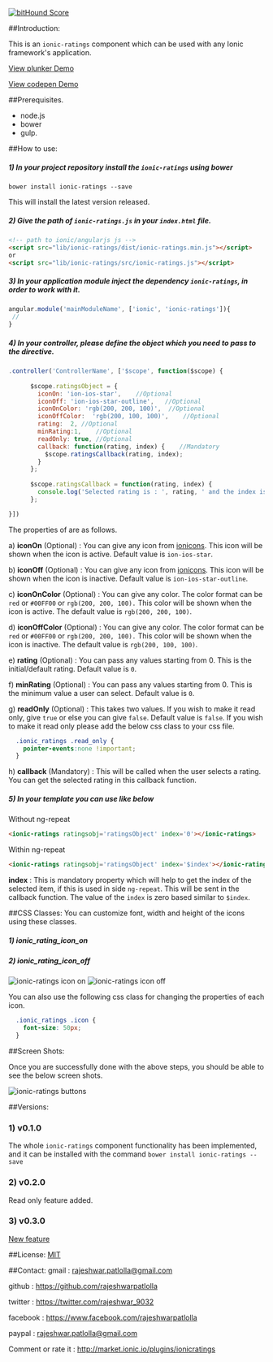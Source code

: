 [![bitHound Score](https://www.bithound.io/github/rajeshwarpatlolla/ionic-ratings/badges/score.svg)](https://www.bithound.io/github/rajeshwarpatlolla/ionic-ratings)

##Introduction:

This is an `ionic-ratings` component which can be used with any Ionic framework's application.

[View plunker Demo](http://plnkr.co/edit/YjpF7hqeMK0HGjeklc6z?p=preview "plunker demo") 

[View codepen Demo](http://codepen.io/rajeshwarpatlolla/pen/vOQJej "codepen demo") 


##Prerequisites.

* node.js
* bower
* gulp.

##How to use:

##### 1) In your project repository install the `ionic-ratings` using bower

    bower install ionic-ratings --save

This will install the latest version released.
    
##### 2) Give the path of  `ionic-ratings.js` in your `index.html` file.

````html 
<!-- path to ionic/angularjs js -->
<script src="lib/ionic-ratings/dist/ionic-ratings.min.js"></script>
or
<script src="lib/ionic-ratings/src/ionic-ratings.js"></script>
````

##### 3) In your application module inject the dependency `ionic-ratings`, in order to work with it.

````javascript
angular.module('mainModuleName', ['ionic', 'ionic-ratings']){
 //
}
````

##### 4) In your controller, please define the object which you need to pass to the directive.

````javascript
.controller('ControllerName', ['$scope', function($scope) {
   
      $scope.ratingsObject = {
        iconOn: 'ion-ios-star',    //Optional
        iconOff: 'ion-ios-star-outline',   //Optional
        iconOnColor: 'rgb(200, 200, 100)',  //Optional
        iconOffColor:  'rgb(200, 100, 100)',    //Optional
        rating:  2, //Optional
        minRating:1,    //Optional
        readOnly: true, //Optional
        callback: function(rating, index) {    //Mandatory
          $scope.ratingsCallback(rating, index);
        }
      };
  
      $scope.ratingsCallback = function(rating, index) {
        console.log('Selected rating is : ', rating, ' and the index is : ', index);
      };

}])
````

The properties of are as follows.

a) **iconOn** (Optional) : You can give any icon from [ionicons](http://ionicons.com/). This icon will be shown when the icon is active. Default value is `ion-ios-star`.

b) **iconOff** (Optional) : You can give any icon from [ionicons](http://ionicons.com/). This icon will be shown when the icon is inactive. Default value is `ion-ios-star-outline`.

c) **iconOnColor** (Optional) : You can give any color. The color format can be `red` or `#00FF00` or `rgb(200, 200, 100).` This color will be shown when the icon is active. The default value is `rgb(200, 200, 100)`.

d) **iconOffColor** (Optional) : You can give any color. The color format can be `red` or `#00FF00` or `rgb(200, 200, 100).` This color will be shown when the icon is inactive. The default value is `rgb(200, 100, 100)`.

e) **rating** (Optional) : You can pass any values starting from 0. This is the initial/default rating. Default value is `0`.

f) **minRating** (Optional) : You can pass any values starting from 0. This is the minimum value a user can select. Default value is `0`.

g) **readOnly** (Optional) : This takes two values. If you wish to make it read only, give `true` or else you can give `false`. Default value is `false`.
If you wish to make it read only please add the below css class to your css file.

````css
  .ionic_ratings .read_only {
    pointer-events:none !important;
  }
````

h) **callback** (Mandatory) : This will be called when the user selects a rating. You can get the selected rating in this callback function.


##### 5) In your template you can use like below

Without ng-repeat

````html
<ionic-ratings ratingsobj='ratingsObject' index='0'></ionic-ratings>
````

Within ng-repeat

````html
<ionic-ratings ratingsobj='ratingsObject' index='$index'></ionic-ratings>
````

**index** : This is mandatory property which will help to get the index of the selected item, if this is used in side `ng-repeat`. This will be sent in the callback function. The value of the `index` is zero based similar to `$index`.

##CSS Classes:
You can customize font, width and height of the icons using these classes.
##### 1) ionic_rating_icon_on
##### 2) ionic_rating_icon_off

![ionic-ratings icon on](https://lh3.googleusercontent.com/0eaBAyA98Xmz0DypNRFdQs7k_pz_HCJQT87XPoh8h1U=w397-h137-no "ionic-ratings-icon-on")
![ionic-ratings icon off](https://lh3.googleusercontent.com/adoA1shQtGymzw72jKmN3p0Hv6P6jrYkbF7m7edhp_E=w402-h143-no "ionic-ratings-icon-off")

You can also use the following css class for changing the properties of each icon.

````css    
  .ionic_ratings .icon {
    font-size: 50px;
  }
````

##Screen Shots:

Once you are successfully done with the above steps, you should be able to see the below screen shots.
 
![ionic-ratings buttons](https://lh3.googleusercontent.com/iUEJXbDYAAQK6xXmEA6FIRvRsKWLrFsrVjMGolsRn8E=w392-h130-no "ionic-ratings")

##Versions:

### 1) v0.1.0
The whole `ionic-ratings` component functionality has been implemented, and it can be installed with the command `bower install ionic-ratings --save`

### 2) v0.2.0
Read only feature added.

### 3) v0.3.0
[New feature](https://github.com/rajeshwarpatlolla/ionic-ratings/issues/10)


##License:
[MIT](https://github.com/rajeshwarpatlolla/ionic-ratings/blob/master/LICENSE.md "MIT")

##Contact:
gmail : rajeshwar.patlolla@gmail.com

github : https://github.com/rajeshwarpatlolla

twitter : https://twitter.com/rajeshwar_9032

facebook : https://www.facebook.com/rajeshwarpatlolla

paypal : rajeshwar.patlolla@gmail.com

Comment  or rate it : http://market.ionic.io/plugins/ionicratings
